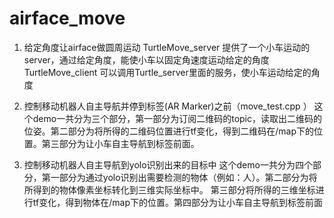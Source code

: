 # airface_move

1. 给定角度让airface做圆周运动
TurtleMove_server 提供了一个小车运动的server，通过给定角度，能使小车以固定角速度运动给定的角度
TurtleMove_client 可以调用Turtle_server里面的服务，使小车运动给定的角度

2. 控制移动机器人自主导航并停到标签(AR Marker)之前（move_test.cpp  ）
这个demo一共分为三个部分，第一部分为订阅二维码的topic，读取出二维码的位姿。第二部分为将所得的二维码位置进行tf变化，得到二维码在/map下的位置。第三部分为让小车自主导航到标签前面。

3. 控制移动机器人自主导航到yolo识别出来的目标中
这个demo一共分为四个部分，第一部分为通过yolo识别出需要检测的物体（例如：人）。第二部分为将所得到的物体像素坐标转化到三维实际坐标中。 第三部分将所得的三维坐标进行tf变化，得到物体在/map下的位置。第四部分为让小车自主导航到标签前面
